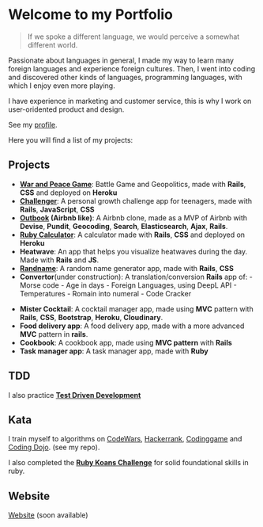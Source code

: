 # Welcome to my Portfolio


> If we spoke a different language, we would perceive a somewhat different world.


Passionate about languages in general, I made my way to learn many foreign languages and experience foreign cultures.
Then, I went into coding and discovered other kinds of languages, programming languages, with which I enjoy even more playing.

I have experience in marketing and customer service, this is why I work on user-oridented product and design.

See my [profile](https://camilleregnault.github.io/profile/).

Here you will find a list of my projects:

## Projects

* **[War and Peace Game](https://war-and-peace-game.herokuapp.com)**: Battle Game and Geopolitics, made with **Rails**, **CSS** and deployed on **Heroku**
* **[Challenger](http://www.challeng-her.com/)**: A personal growth challenge app for teenagers, made with **Rails**, **JavaScript**, **CSS**
* **[Outbook](https://challenger-outbook.herokuapp.com/) (Airbnb like)**: A Airbnb clone, made as a MVP of Airbnb with **Devise**, **Pundit**, **Geocoding**, **Search**, **Elasticsearch**, **Ajax**, **Rails**.
* **[Ruby Calculator](https://ruby-calc.herokuapp.com)**: A calculator made with **Rails**, **CSS** and deployed on **Heroku**
* **Heatwave**: An app that helps you visualize heatwaves during the day. Made with **Rails** and **JS**.
* **[Randname](https://randname.herokuapp.com/)**: A random name generator app, made with **Rails**, **CSS**
* **Convertor**(under construction): A translation/conversion **Rails** app of:
         - Morse code
         - Age in days
         - Foreign Languages, using DeepL API
         - Temperatures
         - Romain into numeral
         - Code Cracker
- **Mister Cocktail**: A cocktail manager app, made using **MVC** pattern with **Rails**, **CSS**, **Bootstrap**, **Heroku**, **Cloudinary**.
- **Food delivery app**: A food delivery app, made with a more advanced **MVC** pattern in **rails**.
- **Cookbook**: A cookbook app, made using **MVC pattern** with **Rails**
- **Task manager app**: A task manager app, made with **Ruby**

## TDD
I also practice **[Test Driven Development](https://github.com/camilleregnault/ruby-tdd-01)**

## Kata
I train myself to algorithms on [CodeWars](www.codewars.com), [Hackerrank](www.hackerrank.com), [Codinggame](https://www.codingame.com/) and [Coding Dojo](http://codingdojo.org/kata/).
(see my repo).

I also completed the **[Ruby Koans Challenge](http://rubykoans.com/)** for solid foundational skills in ruby.


## Website
[Website](https://camilleregnault.github.io/portfolio/) (soon available)
